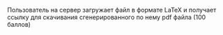 Пользователь на сервер загружает файл в формате LaTeX и получает ссылку для
скачивания сгенерированного по нему pdf файла (100 баллов)
